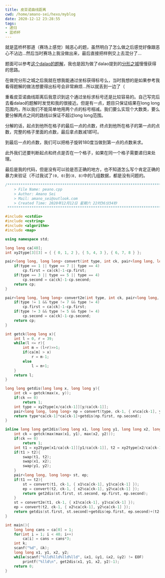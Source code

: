 ```yaml
---
title: 皮亚诺曲线距离
cwd: /home/amano-sei/hexo/myblog
date: 2020-12-12 23:28:55
tags:
- 递归
- 蓝桥杯
---
```


就是蓝桥杯那道（赛场上感觉）贼恶心的题，虽然明白了怎么做之后感觉好像跟恶心不沾边...然后当时赛场上我没做出来，最后直接把样例交上去混分了...

题面可以参考[这个dalao的题解](https://www.cnblogs.com/valk3/archive/2004/01/13/14036850.html)，我也是因为做了dalao提到的[分形之城](https://www.acwing.com/problem/content/description/100/)慢慢获得的思路。

在做完分形之城之后我就在想我能通过坐标获得标号么，当时我想的是如果参考我看得题解的做法想要得出标号会非常麻烦...所以就丢到一边了（

重看皮亚诺曲线距离后我意识到这个通过坐标求标号还是比较容易的。自己写完后去看dalao的题解时发觉和我的很接近。但是有一点，题目只保证结果在long long范围内，所以我们不能简单地用两个点的标号相减。我们要么实现个大数类，要么要分解两点之间的路线以保证不超过long long范围。

分解的话，起点到他所在格子的最后一点的点数，终点到他所在格子的第一点的点数，完整的格子里面的点数，最后拿点数减1即可。

到最后一点的点数，我们可以把格子旋转180度当做到第一点的点数来求。

此外我们还要判断起点和终点是否在一个格子，如果在同一个格子需要递归来处理。

最后是我的代码，但是没有可以验是否正确的地方，也不知道怎么写个肯定正确的暴力来验证（不过我试了`(0, 0)`到`(8, 8)`中的几组数据，都是没有问题的。

```cpp
/*************************************************************************
    > File Name: peano.cpp
    > Author: Amano Sei
    > Mail: amano_sei@outlook.com
    > Created Time: 2020年12月12日 星期六 22时36分34秒
 ************************************************************************/

#include <cstdio>
#include <cstring>
#include <algorithm>
#include <map>

using namespace std;

long long ca[40];
int xy2type[3][3] = { { 0, 1, 2 }, { 5, 4, 3 }, { 6, 7, 8 } };

pair<long long, long long> convert(int type, int ck, pair<long long, long long> cp){
    if(type == 1 || type == 7 || type == 4)
        cp.first = ca[ck]-1-cp.first;
    if(type == 3 || type == 5 || type == 4)
        cp.second = ca[ck]-1-cp.second;
    return cp;
}

pair<long long, long long> convert2e(int type, int ck, pair<long long, long long> cp){
    if(type != 1 && type != 7 && type != 4)
        cp.first = ca[ck]-1-cp.first;
    if(type != 3 && type != 5 && type != 4)
        cp.second = ca[ck]-1-cp.second;
    return cp;
}

int getck(long long x){
    int l = 0, r = 39;
    while(l <= r){
        int m = (l+r)>>1;
        if(ca[m] > x)
            r = m-1;
        else
            l = m+1;
    }
    return l;
}

long long getdis(long long x, long long y){
    int ck = getck(max(x, y));
    if(ck == 0)
        return 1;
    int type = xy2type[x/ca[ck-1]][y/ca[ck-1]];
    pair<long long, long long> np = convert(type, ck-1, { x%ca[ck-1], y%ca[ck-1] });
    return type*ca[ck-1]*ca[ck-1]+getdis(np.first, np.second);
}

inline long long get2dis(long long x1, long long y1, long long x2, long long y2){
    int ck = getck(max(max(x1, y1), max(x2, y2)));
    if(ck == 0)
        return 1;
    int t1 = xy2type[x1/ca[ck-1]][y1/ca[ck-1]], t2 = xy2type[x2/ca[ck-1]][y2/ca[ck-1]];
    if(t1 > t2){
        swap(t1, t2);
        swap(x1, x2);
        swap(y1, y2);
    }
    pair<long long, long long> st, ep;
    if(t1 == t2){
        st = convert(t1, ck-1, { x1%ca[ck-1], y1%ca[ck-1] });
        ep = convert(t2, ck-1, { x2%ca[ck-1], y2%ca[ck-1] });
        return get2dis(st.first, st.second, ep.first, ep.second);
    }
    st = convert2e(t1, ck-1, { x1%ca[ck-1], y1%ca[ck-1] });
    ep = convert(t2, ck-1, { x2%ca[ck-1], y2%ca[ck-1] });
    return getdis(st.first, st.second)+getdis(ep.first, ep.second)+(t2-t1-1)*ca[ck-1]*ca[ck-1];
}

int main(){
    long long cans = ca[0] = 1;
    for(int i = 1; i < 40; i++)
        ca[i] = cans = cans*3;
    int k;
    scanf("%d", &k);
    long long x1, y1, x2, y2;
    while(scanf("%lld%lld%lld%lld", &x1, &y1, &x2, &y2) != EOF)
        printf("%lld\n", get2dis(x1, y1, x2, y2)-1);
    return 0;
}

```

